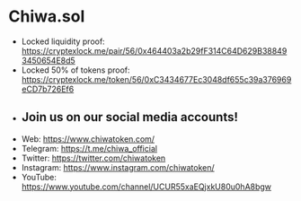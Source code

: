 # Chiwa.sol
+ Locked liquidity proof: https://cryptexlock.me/pair/56/0x464403a2b29fF314C64D629B388493450654E8d5 
+ Locked 50% of tokens proof: https://cryptexlock.me/token/56/0xC3434677Ec3048df655c39a376969eCD7b726Ef6
+ ## Join us on our social media accounts!
+ Web: https://www.chiwatoken.com/
+ Telegram: https://t.me/chiwa_official
+ Twitter: https://twitter.com/chiwatoken
+ Instagram: https://www.instagram.com/chiwatoken/
+ YouTube: https://www.youtube.com/channel/UCUR55xaEQjxkU80u0hA8bgw
